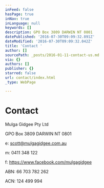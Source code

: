 ```yaml
---
inFeed: false
hasPage: true
inNav: true
inLanguage: null
keywords: []
description: GPO Box 3809 DARWIN NT 0801
datePublished: '2016-07-30T09:09:32.891Z'
dateModified: '2016-07-30T09:09:32.042Z'
title: 'Contact '
author: []
sourcePath: _posts/2016-01-11-contact-us.md
via: {}
authors: []
publisher: {}
starred: false
url: contact/index.html
_type: WebPage

---
```

# Contact 

Mulga Gidgee Pty Ltd 

GPO Box 3809 DARWIN NT 0801

e: scott@mulgagidgee.com.au

m: 0411 348 122

f: https://www.facebook.com/mulgagidgee

ABN: 66 703 782 262

ACN: 124 499 994